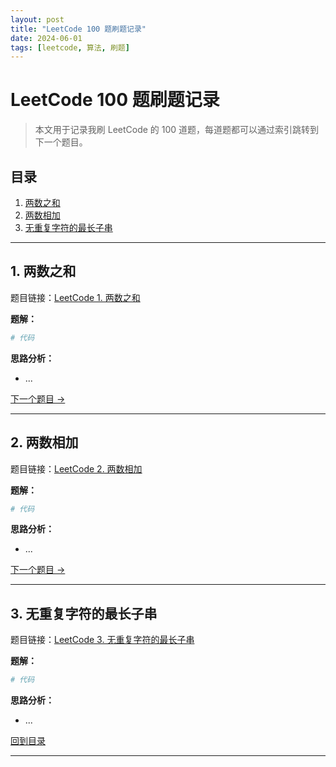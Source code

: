 ```yaml
---
layout: post
title: "LeetCode 100 题刷题记录"
date: 2024-06-01
tags: [leetcode, 算法, 刷题]
---
```


# LeetCode 100 题刷题记录

> 本文用于记录我刷 LeetCode 的 100 道题，每道题都可以通过索引跳转到下一个题目。

## 目录

1. [两数之和](#1-两数之和)
2. [两数相加](#2-两数相加)
3. [无重复字符的最长子串](#3-无重复字符的最长子串)

---

## 1. 两数之和

题目链接：[LeetCode 1. 两数之和](https://leetcode.cn/problems/two-sum/)

**题解：**
```python
# 代码
```

**思路分析：**
- ...

[下一个题目 →](#2-两数相加)

---

## 2. 两数相加

题目链接：[LeetCode 2. 两数相加](https://leetcode.cn/problems/add-two-numbers/)

**题解：**
```python
# 代码
```

**思路分析：**
- ...

[下一个题目 →](#3-无重复字符的最长子串)

---

## 3. 无重复字符的最长子串

题目链接：[LeetCode 3. 无重复字符的最长子串](https://leetcode.cn/problems/longest-substring-without-repeating-characters/)

**题解：**
```python
# 代码
```

**思路分析：**
- ...

[回到目录](#目录)

--- 